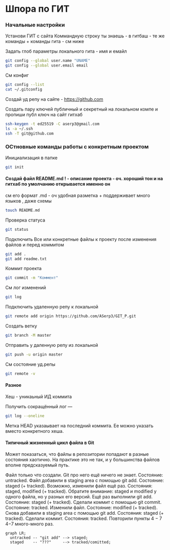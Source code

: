 
# Шпора по ГИТ


### Начальные настройки

Установи ГИТ с сайта
Коммандную строку ты знаешь - в гитбаш - те же команды + команды гита - см ниже

Задать глоб параметры локального гита - имя и емайл
``` bash
git config --global user.name "UNAME"		
git config --global user.email email
```

См конфиг
``` bash
git config --list		
cat ~/.gitconfig		
```

Создай уд репу на сайте - https://github.com


Создать пару ключей публичный и секретный на локальном компе и пропиши публ ключ на сайт гитхаб
``` bash
ssh-keygen -t ed25519 -C aserp3@gmail.com		
ls -a ~/.ssh		
ssh -T git@github.com		
```


### ОСтновные команды работы с конкретным проектом 

Инициализация в папке
``` bash
git init
```

#### Создай файл README.md ! - описание проекта - оч. хороший тон и на гитхаб по умолчанию открывается именно он
см его формат .md - оч удобная разметка + поддерживает много языков , даже схемы
``` bash
touch README.md
```

Проверка статуса
``` bash
git status		
```

Подключить Все или конкретные файлы к проекту после изменения файлов и перед коммитом
``` bash
git add .		
git add readme.txt		
```

Коммит проекта
``` bash
git commit -m "Коммент"		
```

См лог изменений
``` bash
git log		
```

Подключить удаленную репу к локальной
``` bash
git remote add origin https://github.com/ASerp3/GIT_P.git		
```

Создать ветку 
``` bash
git branch -M master		
```

Отправить у даленную репу из локальной
``` bash
git push -u origin master		
```

См состояние уд.репы
``` bash
git remote -v	
```

#### Разное

Хеш - уникаьный ИД коммита

Получить сокращённый лог — 
``` bash
git log --oneline
```

Метка HEAD указаывает на последний коммита. Ее можно указать вместо конкретного хеша.

#### Типичный жизненный цикл файла в Git
Может показаться, что файлы в репозитории попадают в разные состояния хаотично. На практике это не так, и у большинства файлов вполне предсказуемый путь.

Файл только что создали. Git про него ещё ничего не знает. Состояние: untracked.
Файл добавили в staging area с помощью git add. Состояние: staged (+ tracked).
Возможно, изменили файл ещё раз. Состояния: staged, modified (+ tracked).
Обратите внимание: staged и modified у одного файла, но у разных его версий.
Ещё раз выполнили git add. Состояние: staged (+ tracked).
Сделали коммит с помощью git commit. Состояние: tracked.
Изменили файл. Состояние: modified (+ tracked).
Снова добавили в staging area с помощью git add. Состояния: staged (+ tracked).
Сделали коммит. Состояния: tracked.
Повторили пункты 
4
−
7
4−7 много-много раз.

```mermaid
graph LR;
  untracked -- "git add" --> staged;
  staged    -- "???"     --> tracked/comitted;
``` 







